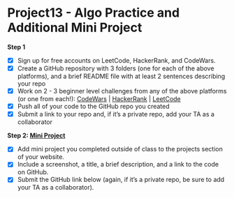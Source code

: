 # Project13 - Algo Practice and Additional Mini Project
**Step 1**
- [x] Sign up for free accounts on LeetCode, HackerRank, and CodeWars.
- [x] Create a GitHub repository with 3 folders (one for each of the above platforms), and a brief README file with at least 2 sentences describing your repo
- [x] Work on 2 - 3 beginner level challenges from any of the above platforms (or one from each!): [CodeWars](CodeWars/Codewars.md) | [HackerRank](Hackerrank/HackerRank.md) | [LeetCode](leetCode/leetCode.md)
- [x] Push all of your code to the GitHub repo you created
- [x] Submit a link to your repo and, if it’s a private repo, add your TA as a collaborator

**Step 2: [Mini Project](https://github.com/claramaq/whatToEat)**
- [x] Add mini project you completed outside of class to the projects section of your website. 
- [x] Include a screenshot, a title, a brief description, and a link to the code on GitHub. 
- [x] Submit the GitHub link below (again, if it’s a private repo, be sure to add your TA as a collaborator).

